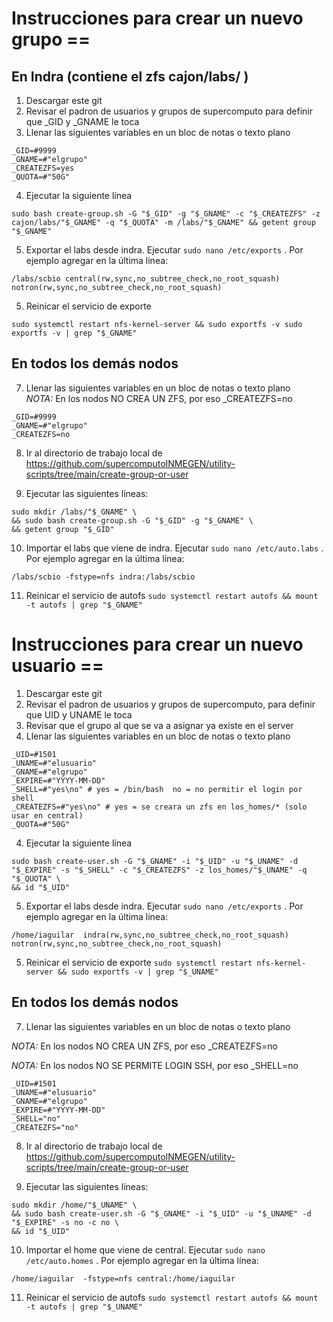 # Instrucciones para crear un nuevo grupo ==  

## En Indra (contiene el zfs cajon/labs/ )

1. Descargar este git  
2. Revisar el padron de usuarios y grupos de supercomputo para definir que _GID y _GNAME le toca  
3. Llenar las siguientes variables en un bloc de notas o texto plano  

```
_GID=#9999
_GNAME=#"elgrupo"
_CREATEZFS=yes
_QUOTA=#"50G"
```

4. Ejecutar la siguiente línea

```
sudo bash create-group.sh -G "$_GID" -g "$_GNAME" -c "$_CREATEZFS" -z cajon/labs/"$_GNAME" -q "$_QUOTA" -m /labs/"$_GNAME" && getent group "$_GNAME"
```

5. Exportar el labs desde indra. Ejecutar `sudo nano /etc/exports` . Por ejemplo agregar en la última línea:    

```
/labs/scbio central(rw,sync,no_subtree_check,no_root_squash)    notron(rw,sync,no_subtree_check,no_root_squash)
```

5. Reinicar el servicio de exporte

```
sudo systemctl restart nfs-kernel-server && sudo exportfs -v sudo exportfs -v | grep "$_GNAME"
```
## En todos los demás nodos

7. Llenar las siguientes variables en un bloc de notas o texto plano  
*NOTA:* En los nodos NO CREA UN ZFS, por eso _CREATEZFS=no    

```
_GID=#9999
_GNAME=#"elgrupo"
_CREATEZFS=no
```

8. Ir al directorio de trabajo local de https://github.com/supercomputoINMEGEN/utility-scripts/tree/main/create-group-or-user    

9. Ejecutar las siguientes líneas:  

```
sudo mkdir /labs/"$_GNAME" \
&& sudo bash create-group.sh -G "$_GID" -g "$_GNAME" \
&& getent group "$_GID"
```

10. Importar el labs que viene de indra. Ejecutar `sudo nano /etc/auto.labs` . Por ejemplo agregar en la última línea:    

```
/labs/scbio -fstype=nfs indra:/labs/scbio
```

11. Reinicar el servicio de autofs `sudo systemctl restart autofs && mount -t autofs | grep "$_GNAME"`    

# Instrucciones para crear un nuevo usuario ==  

1. Descargar este git  
2. Revisar el padron de usuarios y grupos de supercomputo, para definir que UID y UNAME le toca  
2. Revisar que el grupo al que se va a asignar ya existe en el server   
3. Llenar las siguientes variables en un bloc de notas o texto plano  

```
_UID=#1501
_UNAME=#"elusuario"
_GNAME=#"elgrupo"
_EXPIRE=#"YYYY-MM-DD"
_SHELL=#"yes\no" # yes = /bin/bash  no = no permitir el login por shell
_CREATEZFS=#"yes\no" # yes = se creara un zfs en los_homes/* (solo usar en central)
_QUOTA=#"50G"
```

4. Ejecutar la siguiente línea

```
sudo bash create-user.sh -G "$_GNAME" -i "$_UID" -u "$_UNAME" -d "$_EXPIRE" -s "$_SHELL" -c "$_CREATEZFS" -z los_homes/"$_UNAME" -q "$_QUOTA" \
&& id "$_UID"
```

5. Exportar el labs desde indra. Ejecutar `sudo nano /etc/exports` . Por ejemplo agregar en la última línea:    

```
/home/iaguilar  indra(rw,sync,no_subtree_check,no_root_squash)  notron(rw,sync,no_subtree_check,no_root_squash)

```

5. Reinicar el servicio de exporte `sudo systemctl restart nfs-kernel-server && sudo exportfs -v | grep "$_UNAME"`    

## En todos los demás nodos

7. Llenar las siguientes variables en un bloc de notas o texto plano  

*NOTA:* En los nodos NO CREA UN ZFS, por eso _CREATEZFS=no    

*NOTA:* En los nodos NO SE PERMITE LOGIN SSH, por eso _SHELL=no    

```
_UID=#1501
_UNAME=#"elusuario"
_GNAME=#"elgrupo"
_EXPIRE=#"YYYY-MM-DD"
_SHELL="no"
_CREATEZFS="no"
```

8. Ir al directorio de trabajo local de https://github.com/supercomputoINMEGEN/utility-scripts/tree/main/create-group-or-user    

9. Ejecutar las siguientes líneas:  

```
sudo mkdir /home/"$_UNAME" \
&& sudo bash create-user.sh -G "$_GNAME" -i "$_UID" -u "$_UNAME" -d "$_EXPIRE" -s no -c no \
&& id "$_UID"
```

10. Importar el home que viene de central. Ejecutar `sudo nano /etc/auto.homes` . Por ejemplo agregar en la última línea:    

```
/home/iaguilar  -fstype=nfs central:/home/iaguilar
```

11. Reinicar el servicio de autofs `sudo systemctl restart autofs && mount -t autofs | grep "$_UNAME"`    
